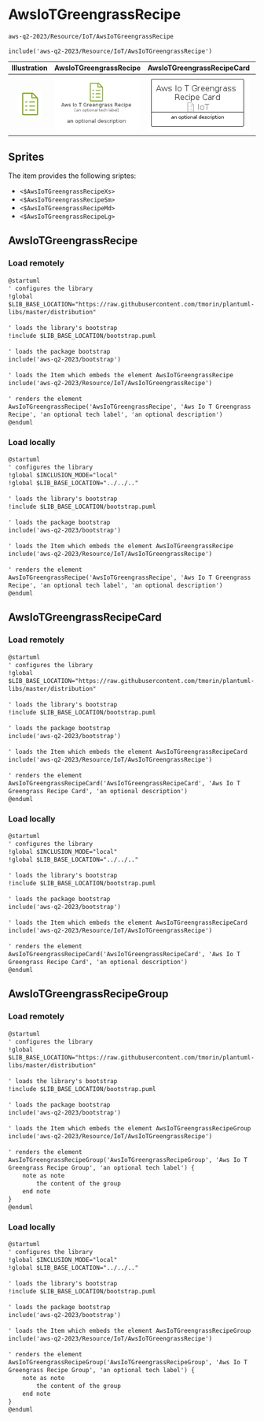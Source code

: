 # AwsIoTGreengrassRecipe


```text
aws-q2-2023/Resource/IoT/AwsIoTGreengrassRecipe
```

```text
include('aws-q2-2023/Resource/IoT/AwsIoTGreengrassRecipe')
```



| Illustration | AwsIoTGreengrassRecipe | AwsIoTGreengrassRecipeCard | AwsIoTGreengrassRecipeGroup |
| :---: | :---: | :---: | :---: |
| ![illustration for Illustration](../../../aws-q2-2023/Resource/IoT/AwsIoTGreengrassRecipe.png) | ![illustration for AwsIoTGreengrassRecipe](../../../aws-q2-2023/Resource/IoT/AwsIoTGreengrassRecipe.Local.png) | ![illustration for AwsIoTGreengrassRecipeCard](../../../aws-q2-2023/Resource/IoT/AwsIoTGreengrassRecipeCard.Local.png) | ![illustration for AwsIoTGreengrassRecipeGroup](../../../aws-q2-2023/Resource/IoT/AwsIoTGreengrassRecipeGroup.Local.png) |



## Sprites
The item provides the following sriptes:

- `<$AwsIoTGreengrassRecipeXs>`
- `<$AwsIoTGreengrassRecipeSm>`
- `<$AwsIoTGreengrassRecipeMd>`
- `<$AwsIoTGreengrassRecipeLg>`





## AwsIoTGreengrassRecipe

### Load remotely
```plantuml
@startuml
' configures the library
!global $LIB_BASE_LOCATION="https://raw.githubusercontent.com/tmorin/plantuml-libs/master/distribution"

' loads the library's bootstrap
!include $LIB_BASE_LOCATION/bootstrap.puml

' loads the package bootstrap
include('aws-q2-2023/bootstrap')

' loads the Item which embeds the element AwsIoTGreengrassRecipe
include('aws-q2-2023/Resource/IoT/AwsIoTGreengrassRecipe')

' renders the element
AwsIoTGreengrassRecipe('AwsIoTGreengrassRecipe', 'Aws Io T Greengrass Recipe', 'an optional tech label', 'an optional description')
@enduml
```

### Load locally
```plantuml
@startuml
' configures the library
!global $INCLUSION_MODE="local"
!global $LIB_BASE_LOCATION="../../.."

' loads the library's bootstrap
!include $LIB_BASE_LOCATION/bootstrap.puml

' loads the package bootstrap
include('aws-q2-2023/bootstrap')

' loads the Item which embeds the element AwsIoTGreengrassRecipe
include('aws-q2-2023/Resource/IoT/AwsIoTGreengrassRecipe')

' renders the element
AwsIoTGreengrassRecipe('AwsIoTGreengrassRecipe', 'Aws Io T Greengrass Recipe', 'an optional tech label', 'an optional description')
@enduml
```

## AwsIoTGreengrassRecipeCard

### Load remotely
```plantuml
@startuml
' configures the library
!global $LIB_BASE_LOCATION="https://raw.githubusercontent.com/tmorin/plantuml-libs/master/distribution"

' loads the library's bootstrap
!include $LIB_BASE_LOCATION/bootstrap.puml

' loads the package bootstrap
include('aws-q2-2023/bootstrap')

' loads the Item which embeds the element AwsIoTGreengrassRecipeCard
include('aws-q2-2023/Resource/IoT/AwsIoTGreengrassRecipe')

' renders the element
AwsIoTGreengrassRecipeCard('AwsIoTGreengrassRecipeCard', 'Aws Io T Greengrass Recipe Card', 'an optional description')
@enduml
```

### Load locally
```plantuml
@startuml
' configures the library
!global $INCLUSION_MODE="local"
!global $LIB_BASE_LOCATION="../../.."

' loads the library's bootstrap
!include $LIB_BASE_LOCATION/bootstrap.puml

' loads the package bootstrap
include('aws-q2-2023/bootstrap')

' loads the Item which embeds the element AwsIoTGreengrassRecipeCard
include('aws-q2-2023/Resource/IoT/AwsIoTGreengrassRecipe')

' renders the element
AwsIoTGreengrassRecipeCard('AwsIoTGreengrassRecipeCard', 'Aws Io T Greengrass Recipe Card', 'an optional description')
@enduml
```

## AwsIoTGreengrassRecipeGroup

### Load remotely
```plantuml
@startuml
' configures the library
!global $LIB_BASE_LOCATION="https://raw.githubusercontent.com/tmorin/plantuml-libs/master/distribution"

' loads the library's bootstrap
!include $LIB_BASE_LOCATION/bootstrap.puml

' loads the package bootstrap
include('aws-q2-2023/bootstrap')

' loads the Item which embeds the element AwsIoTGreengrassRecipeGroup
include('aws-q2-2023/Resource/IoT/AwsIoTGreengrassRecipe')

' renders the element
AwsIoTGreengrassRecipeGroup('AwsIoTGreengrassRecipeGroup', 'Aws Io T Greengrass Recipe Group', 'an optional tech label') {
    note as note
        the content of the group
    end note
}
@enduml
```

### Load locally
```plantuml
@startuml
' configures the library
!global $INCLUSION_MODE="local"
!global $LIB_BASE_LOCATION="../../.."

' loads the library's bootstrap
!include $LIB_BASE_LOCATION/bootstrap.puml

' loads the package bootstrap
include('aws-q2-2023/bootstrap')

' loads the Item which embeds the element AwsIoTGreengrassRecipeGroup
include('aws-q2-2023/Resource/IoT/AwsIoTGreengrassRecipe')

' renders the element
AwsIoTGreengrassRecipeGroup('AwsIoTGreengrassRecipeGroup', 'Aws Io T Greengrass Recipe Group', 'an optional tech label') {
    note as note
        the content of the group
    end note
}
@enduml
```

